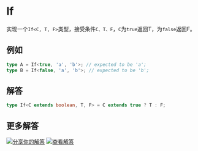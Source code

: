 # If

实现一个`If<C, T, F>`类型，接受条件`C、T、F`，`C`为`true`返回T，为`false`返回F。

## 例如

```typescript
type A = If<true, 'a', 'b'>; // expected to be 'a';
type B = If<false, 'a', 'b'>; // expected to be 'b';
```

## 解答

```typescript
type If<C extends boolean, T, F> = C extends true ? T : F;
```

## 更多解答

<a href="https://tsch.js.org/268/answer/zh-CN" target="_blank"><img src="https://img.shields.io/badge/-%E5%88%86%E4%BA%AB%E4%BD%A0%E7%9A%84%E8%A7%A3%E7%AD%94-teal" alt="分享你的解答"/></a> <a href="https://tsch.js.org/268/solutions" target="_blank"><img src="https://img.shields.io/badge/-%E6%9F%A5%E7%9C%8B%E8%A7%A3%E7%AD%94-de5a77?logo=awesome-lists&logoColor=white" alt="查看解答"/></a>

